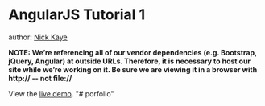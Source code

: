 AngularJS Tutorial 1
====================

author: [Nick Kaye](http://www.nickkaye.com)

**NOTE:  We’re referencing all of our vendor dependencies (e.g. Bootstrap, jQuery, Angular) at outside URLs.   Therefore, it is necessary to host our site while we’re working on it.  Be sure we are viewing it in a browser with http:// -- not file://**

View the [live demo](http://airpair.github.io/demos/2014/09/T0021-airpair-angularjs-tutorial).
"# porfolio" 
